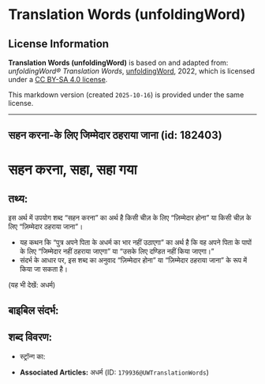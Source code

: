 # Translation Words (unfoldingWord)

## License Information

**Translation Words (unfoldingWord)** is based on and adapted from: _unfoldingWord® Translation Words_, [unfoldingWord](https://unfoldingword.org/utw), 2022, which is licensed under a [CC BY-SA 4.0 license](https://creativecommons.org/licenses/by-sa/4.0/legalcode.en).

This markdown version (created `2025-10-16`) is provided under the same license.



--------------------------------

## सहन करना-के लिए जिम्मेदार ठहराया जाना (id: 182403)

सहन करना, सहा, सहा गया
======================

तथ्य:
-----

इस अर्थ में उपयोग शब्द “सहन करना” का अर्थ है किसी चीज़ के लिए “ज़िम्मेदार होना” या किसी चीज़ के लिए “ज़िम्मेदार ठहराया जाना”।

* यह कथन कि “पुत्र अपने पिता के अधर्म का भार नहीं उठाएगा” का अर्थ है कि वह अपने पिता के पापों के लिए “जिम्मेदार नहीं ठहराया जाएगा” या “उसके लिए दण्डित नहीं किया जाएगा।”
* संदर्भ के आधार पर, इस शब्द का अनुवाद “ज़िम्मेदार होना” या “ज़िम्मेदार ठहराया जाना” के रूप में किया जा सकता है।

(यह भी देखें: अधर्म)

बाइबिल संदर्भ:
--------------

शब्द विवरण:
-----------

* स्ट्रॉन्ग का:

* **Associated Articles:** अधर्म (ID: `179936@UWTranslationWords`)

